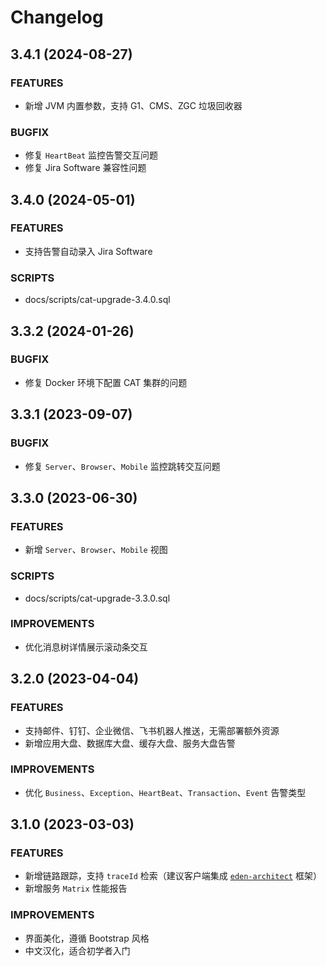 # Changelog

## 3.4.1 (2024-08-27)

### FEATURES

- 新增 JVM 内置参数，支持 G1、CMS、ZGC 垃圾回收器

### BUGFIX

- 修复 `HeartBeat` 监控告警交互问题
- 修复 Jira Software 兼容性问题

## 3.4.0 (2024-05-01)

### FEATURES

- 支持告警自动录入 Jira Software

### SCRIPTS

- docs/scripts/cat-upgrade-3.4.0.sql

## 3.3.2 (2024-01-26)

### BUGFIX

- 修复 Docker 环境下配置 CAT 集群的问题

## 3.3.1 (2023-09-07)

### BUGFIX

- 修复 `Server`、`Browser`、`Mobile` 监控跳转交互问题

## 3.3.0 (2023-06-30)

### FEATURES

- 新增 `Server`、`Browser`、`Mobile` 视图

### SCRIPTS

- docs/scripts/cat-upgrade-3.3.0.sql

### IMPROVEMENTS

- 优化消息树详情展示滚动条交互

## 3.2.0 (2023-04-04)

### FEATURES

- 支持邮件、钉钉、企业微信、飞书机器人推送，无需部署额外资源
- 新增应用大盘、数据库大盘、缓存大盘、服务大盘告警

### IMPROVEMENTS

- 优化 `Business`、`Exception`、`HeartBeat`、`Transaction`、`Event` 告警类型

## 3.1.0 (2023-03-03)

### FEATURES

- 新增链路跟踪，支持 `traceId` 检索（建议客户端集成 [`eden-architect`](https://github.com/shiyindaxiaojie/eden-architect.git) 框架）
- 新增服务 `Matrix` 性能报告

### IMPROVEMENTS

- 界面美化，遵循 Bootstrap 风格
- 中文汉化，适合初学者入门
